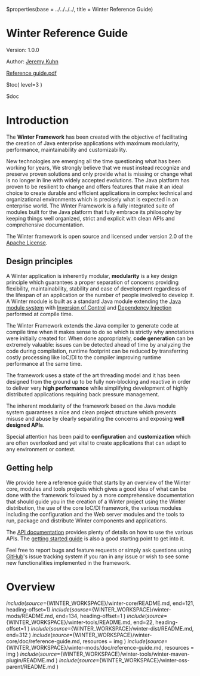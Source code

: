 $properties(base = ../../../../, title = Winter Reference Guide)

[winter-getting-started]: ${base}docs/getting-started/html/index.html
[winter-javadoc]: ${base}docs/release/api/index.html

[java-module-system]: https://en.wikipedia.org/wiki/Java_Platform_Module_System
[inversion-of-control]: https://en.wikipedia.org/wiki/Inversion_of_control
[dependency-injection]: https://en.wikipedia.org/wiki/Dependency_injection
[apache-license]: https://www.apache.org/licenses/LICENSE-2.0
[github-issue]: https://github.com/winterframework-io/winter/issues

<div class="heading"> 
	<h1 class="heading-title">Winter Reference Guide</h1> 
	<p class="heading-subtitle">Version: 1.0.0</p> 
	<p class="heading-subtitle">Author: <a href="mailto:jeremy.kuhn@winterframework.io">Jeremy Kuhn</a></p>
	<a class="btn btn-primary d-none d-lg-inline-block d-print-none m-5 position-absolute bottom-0 end-0" href="../reference.pdf" role="button" download="winter-reference-guide-1.0.0.pdf"><i class="bi bi-download"></i> Reference guide.pdf</a>
</div>

$toc( level=3 )

$doc

# Introduction

The **Winter Framework** has been created with the objective of facilitating the creation of Java enterprise applications with maximum modularity, performance, maintainability and customizability. 

New technologies are emerging all the time questioning what has been working for years, We strongly believe that we must instead recognize and preserve proven solutions and only provide what is missing or change what is no longer in line with widely accepted evolutions. The Java platform has proven to be resilient to change and offers features that make it an ideal choice to create durable and efficient applications in complex technical and organizational environments which is precisely what is expected in an enterprise world. The Winter Framework is a fully integrated suite of modules built for the Java platform that fully embrace its philosophy by keeping things well organized, strict and explicit with clean APIs and comprehensive documentation.

The Winter framework is open source and licensed under version 2.0 of the [Apache License][apache-license].

## Design principles

A Winter application is inherently modular, **modularity** is a key design principle which guarantees a proper separation of concerns providing flexibility, maintainability, stability and ease of development regardless of the lifespan of an application or the number of people involved to develop it. A Winter module is built as a standard Java module extending the [Java module system][java-module-system] with [Inversion of Control][inversion-of-control] and [Dependency Injection][dependency-injection] performed at compile time.

The Winter Framework extends the Java compiler to generate code at compile time when it makes sense to do so which is strictly why annotations were initially created for. When done appropriately, **code generation** can be extremely valuable: issues can be detected ahead of time by analyzing the code during compilation, runtime footprint can be reduced by transferring costly processing like IoC/DI to the compiler improving runtime performance at the same time.

The framework uses a state of the art threading model and it has been designed from the ground up to be fully non-blocking and reactive in order to deliver very **high performance** while simplifying development of highly distributed applications requiring back pressure management.

The inherent modularity of the framework based on the Java module system guarantees a nice and clean project structure which prevents misuse and abuse by clearly separating the concerns and exposing **well designed APIs**.

Special attention has been paid to **configuration** and **customization** which are often overlooked and yet vital to create applications that can adapt to any environment or context.

## Getting help

We provide here a reference guide that starts by an overview of the Winter core, modules and tools projects which gives a good idea of what can be done with the framework followed by a more comprehensive documentation that should guide you in the creation of a Winter project using the Winter distribution, the use of the core IoC/DI framework, the various modules including the configuration and the Web server modules and the tools to run, package and distribute Winter components and applications.

The [API documentation][winter-javadoc] provides plenty of details on how to use the various APIs. The [getting started guide][winter-getting-started] is also a good starting point to get into it.

Feel free to report bugs and feature requests or simply ask questions using [GitHub][github-issue]'s issue tracking system if you ran in any issue or wish to see some new functionalities implemented in the framework.

# Overview

$include( source=${WINTER_WORKSPACE}/winter-core/README.md, end=121, heading-offset=1)
$include( source=${WINTER_WORKSPACE}/winter-mods/README.md, end=134, heading-offset=1 )
$include( source=${WINTER_WORKSPACE}/winter-tools/README.md, end=22, heading-offset=1 )
$include( source=${WINTER_WORKSPACE}/winter-dist/README.md, end=312 )
$include( source=${WINTER_WORKSPACE}/winter-core/doc/reference-guide.md, resources = img )
$include( source=${WINTER_WORKSPACE}/winter-mods/doc/reference-guide.md, resources = img )
$include( source=${WINTER_WORKSPACE}/winter-tools/winter-maven-plugin/README.md )
$include( source=${WINTER_WORKSPACE}/winter-oss-parent/README.md )